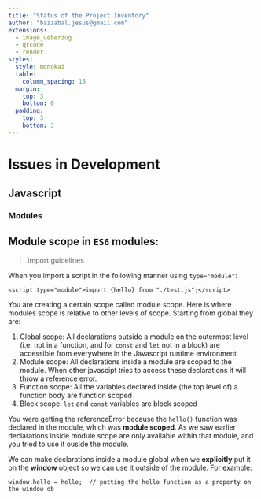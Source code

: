 ```yaml
---
title: "Status of the Project Inventory"
author: "baizabal.jesus@gmail.com"
extensions:
  - image_ueberzug
  - qrcode
  - render
styles:
  style: monokai
  table:
    column_spacing: 15
  margin:
    top: 3
    bottom: 0
  padding:
    top: 3
    bottom: 3
---
```


# Issues in Development

## Javascript

### Modules

## Module scope in `ES6` modules:

> import guidelines

When you import a script in the following manner using `type="module"`:

```
<script type="module">import {hello} from "./test.js";</script>
```

You are creating a certain scope called module scope. Here is where modules scope is relative to other levels of scope. Starting from global they are:

1.  Global scope: All declarations outside a module on the outermost level (i.e. not in a function, and for `const` and `let` not in a block) are accessible from everywhere in the Javascript runtime environment
2.  Module scope: All declarations inside a module are scoped to the module. When other javascipt tries to access these declarations it will throw a reference error.
3.  Function scope: All the variables declared inside (the top level of) a function body are function scoped
4.  Block scope: `let` and `const` variables are block scoped

You were getting the referenceError because the `hello()` function was declared in the module, which was **module scoped**. As we saw earlier declarations inside module scope are only available within that module, and you tried to use it ouside the module.

We can make declarations inside a module global when we **explicitly** put it on the **window** object so we can use it outside of the module. For example:

```
window.hello = hello;  // putting the hello function as a property on the window ob
```
